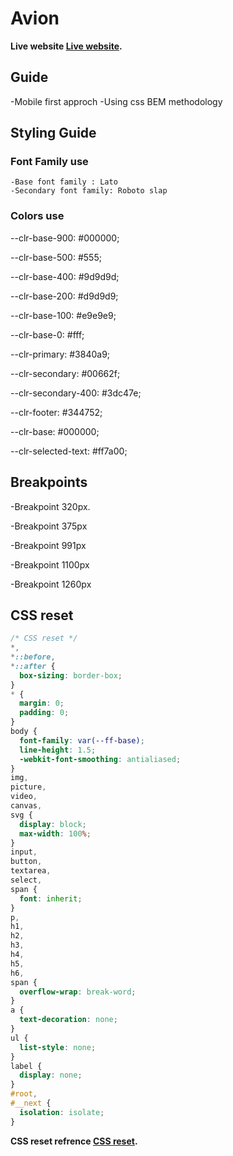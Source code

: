 # Avion

**Live website [Live website](https://avion-ecom.netlify.app/).**

## Guide

-Mobile first approch
-Using css BEM methodology


## Styling Guide

### Font Family use 

    -Base font family : Lato
    -Secondary font family: Roboto slap

### Colors use

  --clr-base-900: #000000;

  --clr-base-500: #555;

  --clr-base-400: #9d9d9d;

  --clr-base-200: #d9d9d9;

  --clr-base-100: #e9e9e9;

  --clr-base-0: #fff;

  --clr-primary: #3840a9;

  --clr-secondary: #00662f;

  --clr-secondary-400: #3dc47e;

  --clr-footer: #344752;

  --clr-base: #000000;

  --clr-selected-text: #ff7a00;
  
## Breakpoints

  -Breakpoint 320px.

  -Breakpoint 375px

  -Breakpoint 991px

  -Breakpoint 1100px

  -Breakpoint 1260px
  

## CSS reset

```css
/* CSS reset */
*,
*::before,
*::after {
  box-sizing: border-box;
}
* {
  margin: 0;
  padding: 0;
}
body {
  font-family: var(--ff-base);
  line-height: 1.5;
  -webkit-font-smoothing: antialiased;
}
img,
picture,
video,
canvas,
svg {
  display: block;
  max-width: 100%;
}
input,
button,
textarea,
select,
span {
  font: inherit;
}
p,
h1,
h2,
h3,
h4,
h5,
h6,
span {
  overflow-wrap: break-word;
}
a {
  text-decoration: none;
}
ul {
  list-style: none;
}
label {
  display: none;
}
#root,
#__next {
  isolation: isolate;
}

  ```

**CSS reset refrence [CSS reset](https://www.joshwcomeau.com/css/custom-css-reset/).**



